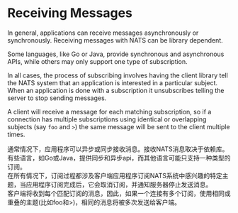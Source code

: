 # Receiving Messages

In general, applications can receive messages asynchronously or synchronously. Receiving messages with NATS can be library dependent.

Some languages, like Go or Java, provide synchronous and asynchronous APIs, while others may only support one type of subscription.

In all cases, the process of subscribing involves having the client library tell the NATS system that an application is interested in a particular subject. When an application is done with a subscription it unsubscribes telling the server to stop sending messages.

A client will receive a message for each matching subscription, so if a connection has multiple subscriptions using identical or overlapping subjects \(say `foo` and `>`\) the same message will be sent to the client multiple times. 

通常情况下，应用程序可以异步或同步接收消息。接收NATS消息取决于依赖库。  
有些语言，如Go或Java，提供同步和异步api，而其他语言可能只支持一种类型的订阅。    
在所有情况下，订阅过程都涉及客户端应用程序订阅NATS系统中感兴趣的特定主题，当应用程序订阅完成后，它会取消订阅，并通知服务器停止发送消息。  
客户端将收到每个匹配订阅的消息，因此，如果一个连接有多个订阅，使用相同或重叠的主题(比如foo和>)，相同的消息将被多次发送给客户端。 

